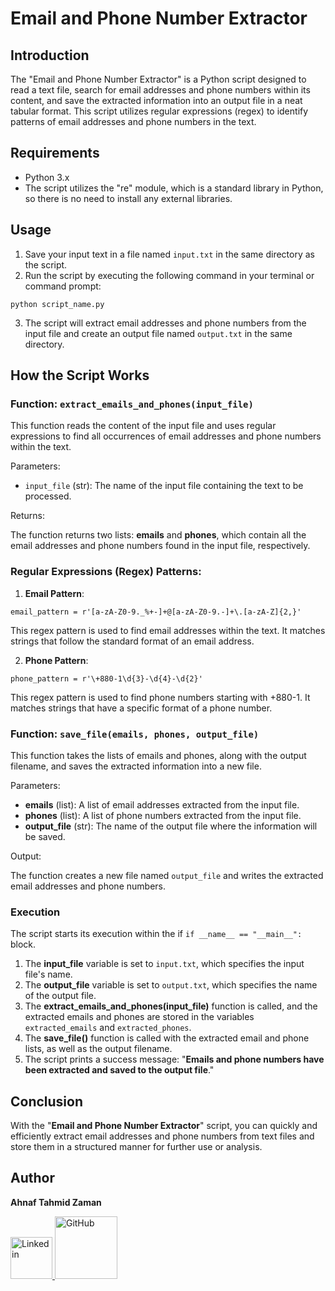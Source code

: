 # Email and Phone Number Extractor

## Introduction

The "Email and Phone Number Extractor" is a Python script designed to read a text file, search for email addresses and phone numbers within its content, and save the extracted information into an output file in a neat tabular format. This script utilizes regular expressions (regex) to identify patterns of email addresses and phone numbers in the text.

## Requirements

- Python 3.x
- The script utilizes the "re" module, which is a standard library in Python, so there is no need to install any external libraries.

## Usage

1. Save your input text in a file named `input.txt` in the same directory as the script.
2. Run the script by executing the following command in your terminal or command prompt:

```
python script_name.py
```

3. The script will extract email addresses and phone numbers from the input file and create an output file named `output.txt` in the same directory.

## How the Script Works

### Function: `extract_emails_and_phones(input_file)`

This function reads the content of the input file and uses regular expressions to find all occurrences of email addresses and phone numbers within the text.

Parameters:

- `input_file` (str): The name of the input file containing the text to be processed.

Returns:

The function returns two lists: **emails** and **phones**, which contain all the email addresses and phone numbers found in the input file, respectively.

### Regular Expressions (Regex) Patterns:

1. **Email Pattern**:

```
email_pattern = r'[a-zA-Z0-9._%+-]+@[a-zA-Z0-9.-]+\.[a-zA-Z]{2,}'
```

This regex pattern is used to find email addresses within the text. It matches strings that follow the standard format of an email address.

2. **Phone Pattern**:

```
phone_pattern = r'\+880-1\d{3}-\d{4}-\d{2}'
```

This regex pattern is used to find phone numbers starting with +880-1. It matches strings that have a specific format of a phone number.

### Function: `save_file(emails, phones, output_file)`

This function takes the lists of emails and phones, along with the output filename, and saves the extracted information into a new file.

Parameters:

- **emails** (list): A list of email addresses extracted from the input file.
- **phones** (list): A list of phone numbers extracted from the input file.
- **output_file** (str): The name of the output file where the information will be saved.

Output:

The function creates a new file named `output_file` and writes the extracted email addresses and phone numbers.

### Execution

The script starts its execution within the if `if __name__ == "__main__":` block.

1. The **input_file** variable is set to `input.txt`, which specifies the input file's name.
2. The **output_file** variable is set to `output.txt`, which specifies the name of the output file.
3. The **extract_emails_and_phones(input_file)** function is called, and the extracted emails and phones are stored in the variables `extracted_emails` and `extracted_phones`.
4. The **save_file()** function is called with the extracted email and phone lists, as well as the output filename.
5. The script prints a success message: "**Emails and phone numbers have been extracted and saved to the output file**."

## Conclusion

With the "**Email and Phone Number Extractor**" script, you can quickly and efficiently extract email addresses and phone numbers from text files and store them in a structured manner for further use or analysis.
## Author
**Ahnaf Tahmid Zaman**

<a href="https://www.linkedin.com/in/ahnaf-tahmid-zaman/">
    <img src="https://dl.dropboxusercontent.com/scl/fi/6wwu1stsm3hki3vsxl5c0/linkedin.png?rlkey=4nfdo2u3tmoaxo9xwkxh6t5to&dl=0" alt="Linkedin" width="67px">
</a>
<a href="https://github.com/AHNAF14924">
    <img src="https://dl.dropboxusercontent.com/scl/fi/bys8mwgtmsjobu6uk0d15/GitHub-Symbol-2149346605.png?rlkey=memfqto1ygr91gja8t3cpwwbx&dl=0" alt="GitHub" width="100px">
</a>